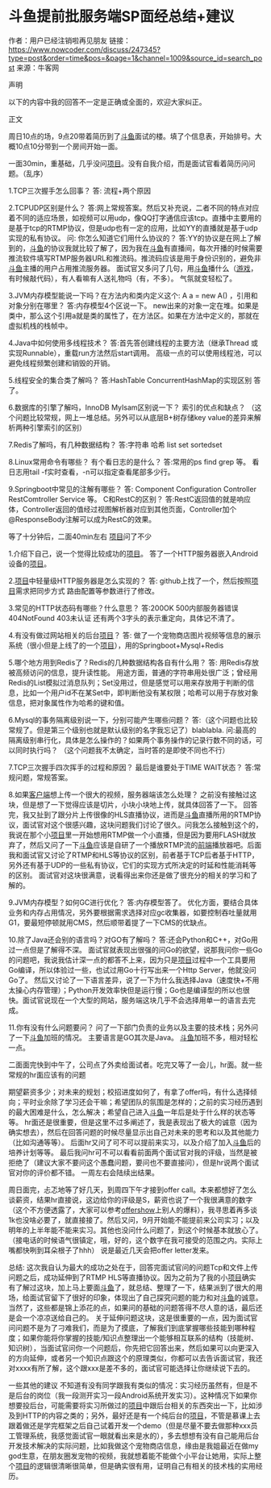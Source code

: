 # 斗鱼提前批服务端SP面经总结+建议

作者：用户已经注销啦再见朋友
链接：https://www.nowcoder.com/discuss/247345?type=post&order=time&pos=&page=1&channel=1009&source_id=search_post
来源：牛客网



声明 

  以下的内容中我的回答不一定是正确或全面的，欢迎大家纠正。 

  
 

  正文 

  周日10点的场，9点20带着简历到了[斗鱼]()面试的楼。填了个信息表，开始排号。大概10点10分带到一个房间开始一面。 

 一面30min，重基础，几乎没问[项目]()。没有自我介绍，而是面试官看着简历问问题。（乱序）  

 1.TCP三次握手怎么回事？ 答: 流程+两个原因 

 2.TCPUDP区别是什么？ 答:网上常规答案。然后又补充说，二者不同的特点对应着不同的适应场景，如视频可以用udp，像QQ打字通信应该tcp。直播中主要用的是基于tcp的RTMP协议，但是udp也有一定的应用，比如YY的直播就是基于udp实现的私有协议。 问: 你怎么知道它们用什么协议的？ 答:YY的协议是在网上了解到的，[斗鱼]()的协议我就比较了解了，因为我在[斗鱼]()有直播间，每次开播的时候需要推流软件填写RTMP服务器URL和推流码。推流码应该是用于身份识别的，避免非[斗鱼]()主播的用户占用推流服务器。 面试官又多问了几句，用[斗鱼]()播什么（[游戏]()，有时候敲代码），有人看嘛有人送礼物吗（有，不多）。 气氛就变轻松了。 

 3.JVM内存模型能说一下吗？在方法内和类内定义这个: A a = new A() ，引用和对象分别在哪里？  答:内存模型4个区说一下。 new出来的对象一定在堆。如果是类中，那么这个引用a就是类的属性了，在方法区。如果在方法中定义的，那就在虚拟机栈的栈帧中。 

 4.Java中如何使用多线程技术？ 答:首先答创建线程的主要方法（继承Thread 或实现Runnable），重载run方法然后start调用。 高级一点的可以使用线程池，可以避免线程频繁创建和销毁的开销。 

 5.线程安全的集合类了解吗？ 答:HashTable ConcurrentHashMap的实现区别 答了。 

 6.数据库的引擎了解吗，InnoDB MyIsam区别说一下？ 索引的优点和缺点？ （这个问题比较常规，网上一堆总结。另外可以从底层B+树存储key value的差异来解析两种引擎索引的区别） 

 7.Redis了解吗，有几种数据结构？  答:字符串 哈希 list set sortedset  

 8.Linux常用命令有哪些？ 有个看日志的是什么？ 答:常用的ps find grep 等。 看日志用tail -f实时查看，-n可以指定查看尾部多少行。 

 9.Springboot中常见的注解有哪些？ 答: Component Configuration Controller RestComtroller Service 等。  C和RestC的区别？ 答:RestC返回值的就是响应体，Controller返回的值经过视图解析器对应到其他页面，Controller加个@ResponseBody注解可以成为RestC的效果。 

 
 

 等了十分钟后，二面40min左右 [项目]()问了不少 

 1.介绍下自己，说一个觉得比较成功的[项目]()。 答了一个HTTP服务器嵌入Android设备的[项目]()。 

 2.[项目]()中轻量级HTTP服务器是怎么实现的？ 答: github上找了一个，然后按照[项目]()需求把同步方式 路由配置等参数进行了修改。 

 3.常见的HTTP状态码有哪些？什么意思？ 答:200OK 500内部服务器错误 404NotFound 403未认证 还有两个3字头的表示重定向，具体记不清了。 

 4.有没有做过网站相关的后台[项目]()？ 答: 做了一个宠物商店图片视频等信息的展示系统（很小但是上线了的一个[项目]()），用的Springboot+Mysql+Redis 

 5.哪个地方用到Redis了？Redis的几种数据结构各自有什么用？  答: 用Redis存放被高频访问的信息，提升读性能。 用途方面，普通的字符串用处很广泛；曾经用Redis的List模拟过消息队列；Set没用过，但是感觉可以用来存放用于判断的信息，比如一个用户id不在某Set中，即判断他没有某权限；哈希可以用于存放对象信息，把对象属性作为哈希的键和值。 

 6.Mysql的事务隔离级别说一下，分别可能产生哪些问题？ 答:（这个问题也比较常规了。但是第三个级别也就是默认级别的名字我忘记了）blablabla. 问:最高的隔离级别串行化，具体是怎么操作的？如果两个事务操作的记录行数不同的话，可以同时执行吗？ （这个问题我不太确定，当时答的是即使不同也不行） 

 7.TCP三次握手四次挥手的过程和原因？ 最后是谁要处于TIME WAIT状态？  答:常规问题，常规答案。  

 8.如果[客户端]()想上传一个很大的视频，服务器端该怎么处理？  之前没有接触过这块，但是想了一下觉得应该是切片，小块小块地上传，就具体回答了一下。 回答完，我又扯到了跟分片上传很像的HLS直播协议，进而是[斗鱼]()直播所用的RTMP协议，面试官对这个很感兴趣，这块问题我们讨论了很久。问我怎么接触到这个的，我说在那个小[项目]()里一开始想用RTMP做一个小直播，但是因为要用FLASH就放弃了，然后又问了一下[斗鱼]()应该是自研了一个播放RTMP流的[前端]()播放器吧。后面我和面试官又讨论了RTMP和HLS等协议的区别，前者基于TCP后者基于HTTP，另外还有基于UDP的一些私有协议，它们的实现方式所决定的时延和性能消耗等的区别。 面试官对这块很满意，说看得出来你还是做了很充分的相关的学习和了解的。 

 9.JVM内存模型？如何GC进行优化？ 答:内存模型答了。 优化方面，要结合具体业务和内存占用情况，另外要根据需求选择对应gc收集器，如要控制吞吐量就用G1，要最短停顿就用CMS，然后顺带着提了一下CMS的优缺点。 

 10.除了Java还会别的语言吗？对GO有了解吗？  答:还会Python和C++，对Go用过一点但是了解得不深。  面试官就表现出很强的问Go的欲望，说那我问你一些Go的问题吧，我说我估计深一点的都答不上来，因为只是[项目]()过程中一个工具要用Go编译，所以体验过一些，也试过用Go十行写出来一个Http Server，他就没问Go了。 然后又讨论了一下语言差异，说了一下为什么我选择Java（速度快+不用太操心内存管理）；Python开发效率快但是运行慢；Go也是编译型的所以也很快。面试官说现在一个大型的网站，服务端这块几乎不会选择用单一的语言去完成。 

 11.你有没有什么问题要问？ 问了一下部门负责的业务以及主要的技术栈；另外问了一下[斗鱼]()加班的情况。 主要语言是GO其次是Java。 [斗鱼]()加班不多，相对轻松一点。 

  
 

  二面面完快到中午了，公司点了外卖给面试者。吃完又等了一会儿，hr面。就一些常规的hr面应该有的问题 

  期望薪资多少；对未来的规划；校招进度如何了，有拿了offer吗，有什么选择倾向；平时业余除了学习还会干嘛；希望团队的氛围是怎样的；之前的实习经历遇到的最大困难是什么，怎么解决；希望自己进入[斗鱼]()一年后是处于什么样的状态等等。  hr面还是很重要，但是这里不过多阐述了，我是表现出了极大的诚意（因为确实想去），然后在回答问题的时候尽量显示出自己对未来的思考和以及其他能力（比如沟通等等）。   后面hr又问了可不可以提前来实习，以及介绍了加入[斗鱼]()后的培养计划等等。  最后我问hr可不可以看看前面两个面试官对我的评级，当然是被拒绝了（建议大家不要问这个愚蠢问题，要问也不要直接问），但是hr说两个面试官对你的评价都不错。  一周左右会陆续出结果。 

  
 

  周日面完，忐忑地等了好几天，到周四下午才接到offer call。本来都想好了怎么谈薪资，结果hr直接说，这边给你的评级是S，薪资也说了一个我很满意的数字（这个不方便透露了，大家可以参考[offershow]()上别人的爆料），我寻思着再多谈1k也没啥必要了，就直接接了。然后又问，9月开始能不能提前来公司实习；以及明年的上半年能不能来实习。其他也没问什么问题了，到这个时候基本就放心了。（接电话的时候语气很镇定，哦，好的，这个数字在我可接受的范围之内。实际上嘴都快咧到耳朵根子了hhh） 说是最近几天会把offer letter发来。 

  
 

  总结: 
  这次我自认为最大的成功之处在于，回答完面试官问的问题Tcp和文件上传问题之后，成功延伸到了RTMP HLS等直播协议。因为之前为了我的小[项目]()确实有了解过这块，加上马上要面[斗鱼]()了，就总结、整理了一下，结果派到了很大的用场，给面试官留下了很好的印象，体现出了自己探究问题的能力和对[斗鱼]()的诚意。当然了，这些都是锦上添花的点，如果问的基础的问题答得不尽人意的话，最后还是会一个凉凉送给自己的。 关于延伸问题这块，这是很重要的一点，因为面试官问问题不是为了刁难我们，而是为了摸底，了解我们到底掌握哪些技能到哪种程度；如果你能将你掌握的技能/知识点整理出一个能够相互联系的结构（技能树、知识树），当面试官问你一个问题后，你先把它回答出来，然后如果可以向更深入的方向延伸，或者另一个知识点跟这个的原理类似，你都可以去告诉面试官，我还对xxxx有所了解，这个跟xxx是差不多的，面试官可能选择让你继续说下去的。 

  一些其他的建议 
  不知道有没有同学跟我有类似的情况：实习经历虽然有，但是不是后台的岗位（我一段测开实习一段Android系统开发实习）。这种情况下如果你想要投后台，可能需要将实习所做过的[项目]()中跟后台相关的东西突出一下，比如涉及到HTTP的内容之类的；另外，最好还是有一个纯后台的[项目]()，不管是慕课上去跟着做还是学完框架之后自己试着开发一个demo（但是尽量不要去做那种xxx员工管理系统，我感觉面试官一眼就看出来是水的），多去想想有没有自己能用后台开发技术解决的实际问题，比如我做这个宠物商店信息，缘由是我姐最近在做my god生意，在朋友圈发宠物的视频，我就想着能不能做个小平台让她用，实际上整个[项目]()的逻辑很清晰很简单，但是确实很有用，证明自己有相关的技术栈的实用经历。



